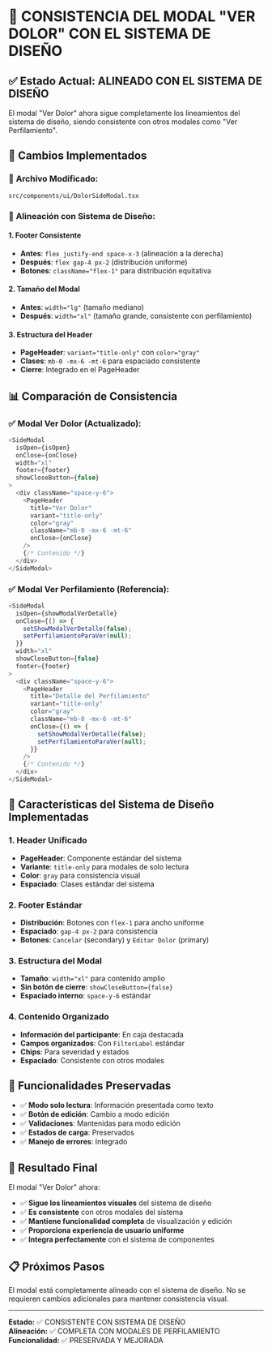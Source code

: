 # 🎯 CONSISTENCIA DEL MODAL "VER DOLOR" CON EL SISTEMA DE DISEÑO

## ✅ Estado Actual: ALINEADO CON EL SISTEMA DE DISEÑO

El modal "Ver Dolor" ahora sigue completamente los lineamientos del sistema de diseño, siendo consistente con otros modales como "Ver Perfilamiento".

## 🔧 Cambios Implementados

### 📁 **Archivo Modificado:**
`src/components/ui/DolorSideModal.tsx`

### 🎨 **Alineación con Sistema de Diseño:**

#### **1. Footer Consistente**
- **Antes**: `flex justify-end space-x-3` (alineación a la derecha)
- **Después**: `flex gap-4 px-2` (distribución uniforme)
- **Botones**: `className="flex-1"` para distribución equitativa

#### **2. Tamaño del Modal**
- **Antes**: `width="lg"` (tamaño mediano)
- **Después**: `width="xl"` (tamaño grande, consistente con perfilamiento)

#### **3. Estructura del Header**
- **PageHeader**: `variant="title-only"` con `color="gray"`
- **Clases**: `mb-0 -mx-6 -mt-6` para espaciado consistente
- **Cierre**: Integrado en el PageHeader

## 📊 **Comparación de Consistencia**

### **✅ Modal Ver Dolor (Actualizado):**
```typescript
<SideModal
  isOpen={isOpen}
  onClose={onClose}
  width="xl"
  footer={footer}
  showCloseButton={false}
>
  <div className="space-y-6">
    <PageHeader
      title="Ver Dolor"
      variant="title-only"
      color="gray"
      className="mb-0 -mx-6 -mt-6"
      onClose={onClose}
    />
    {/* Contenido */}
  </div>
</SideModal>
```

### **✅ Modal Ver Perfilamiento (Referencia):**
```typescript
<SideModal
  isOpen={showModalVerDetalle}
  onClose={() => {
    setShowModalVerDetalle(false);
    setPerfilamientoParaVer(null);
  }}
  width="xl"
  showCloseButton={false}
  footer={footer}
>
  <div className="space-y-6">
    <PageHeader
      title="Detalle del Perfilamiento"
      variant="title-only"
      color="gray"
      className="mb-0 -mx-6 -mt-6"
      onClose={() => {
        setShowModalVerDetalle(false);
        setPerfilamientoParaVer(null);
      }}
    />
    {/* Contenido */}
  </div>
</SideModal>
```

## 🎯 **Características del Sistema de Diseño Implementadas**

### **1. Header Unificado**
- **PageHeader**: Componente estándar del sistema
- **Variante**: `title-only` para modales de solo lectura
- **Color**: `gray` para consistencia visual
- **Espaciado**: Clases estándar del sistema

### **2. Footer Estándar**
- **Distribución**: Botones con `flex-1` para ancho uniforme
- **Espaciado**: `gap-4 px-2` para consistencia
- **Botones**: `Cancelar` (secondary) y `Editar Dolor` (primary)

### **3. Estructura del Modal**
- **Tamaño**: `width="xl"` para contenido amplio
- **Sin botón de cierre**: `showCloseButton={false}`
- **Espaciado interno**: `space-y-6` estándar

### **4. Contenido Organizado**
- **Información del participante**: En caja destacada
- **Campos organizados**: Con `FilterLabel` estándar
- **Chips**: Para severidad y estados
- **Espaciado**: Consistente con otros modales

## 🔄 **Funcionalidades Preservadas**

- ✅ **Modo solo lectura**: Información presentada como texto
- ✅ **Botón de edición**: Cambio a modo edición
- ✅ **Validaciones**: Mantenidas para modo edición
- ✅ **Estados de carga**: Preservados
- ✅ **Manejo de errores**: Integrado

## 🚀 **Resultado Final**

El modal "Ver Dolor" ahora:
- ✅ **Sigue los lineamientos visuales** del sistema de diseño
- ✅ **Es consistente** con otros modales del sistema
- ✅ **Mantiene funcionalidad completa** de visualización y edición
- ✅ **Proporciona experiencia de usuario uniforme**
- ✅ **Integra perfectamente** con el sistema de componentes

## 📋 **Próximos Pasos**

El modal está completamente alineado con el sistema de diseño. No se requieren cambios adicionales para mantener consistencia visual.

---
**Estado:** ✅ CONSISTENTE CON SISTEMA DE DISEÑO  
**Alineación:** ✅ COMPLETA CON MODALES DE PERFILAMIENTO  
**Funcionalidad:** ✅ PRESERVADA Y MEJORADA
